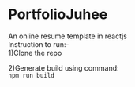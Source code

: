 # PortfolioJuhee
An online resume template in reactjs  
Instruction to run:-  
1)Clone the repo  

2)Generate build using command:  
 ```npm run build```
 
